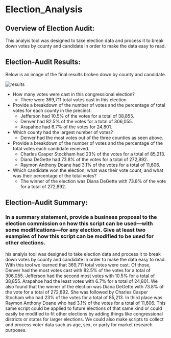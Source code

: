 # Election_Analysis

## Overview of Election Audit: 
This analyis tool was designed to take election data and process it to break down votes by county and candidate in order to make the data easy to read.

## Election-Audit Results: 
Below is an image of the final results broken down by county and candidate.  

![results](https://user-images.githubusercontent.com/83841580/124847200-02b1e700-df60-11eb-9892-ff8e2fe7acb3.png)

* How many votes were cast in this congressional election?
  * There were 369,711 total votes cast in this election
* Provide a breakdown of the number of votes and the percentage of total votes for each county in the precinct.
  * Jefferson had 10.5% of the votes for a total of 38,855.
  * Denver had 82.5% of the votes for a total of 306,055.
  * Arapahoe had 6.7% of the votes for 24,801.
* Which county had the largest number of votes?
  * Denver had the most votes out of the three counties as seen above.
* Provide a breakdown of the number of votes and the percentage of the total votes each candidate received.
  * Charles Casper Stockham had 23% of the votes for a total of 85,213.
  * Diana DeGette had 73.8% of the votes for a total of 272,892.
  * Raymon Anthony Doane had 3.1% of the votes for a total of 11,606.
* Which candidate won the election, what was their vote count, and what was their percentage of the total votes?
  * The winner of the election was Diana DeGette with 73.8% of the vote for a total of 272,892.
  
## Election-Audit Summary: 
### In a summary statement, provide a business proposal to the election commission on how this script can be used—with some modifications—for any election. Give at least two examples of how this script can be modified to be used for other elections.
his analyis tool was designed to take election data and process it to break down votes by county and candidate in order to make the data easy to read. With this tool we learned that 369,711 total votes were cast. Of those, Denver had the most votes cast with 82.5% of the votes for a total of 306,055. Jefferson had the second most votes with 10.5% for a total of 38,855. Arapahoe had the least votes with 6.7% for a total of 24,801. We also found that the winner of the election was Diana DeGette with 73.8% of the vote for a total of 272,892. She was followed by Charles Casper Stocham who had 23% of the votes for a total of 85,213. In third place was Raymon Anthony Doane who had 3.1% of the votes for a total of 11,606. This same script could be applied to future elections of that same kind or could easily be modified to fit other elections by adding things like congressional districts or states for larger elections. We could also make scripts to collect and process voter data such as age, sex, or party for market research purposes.
